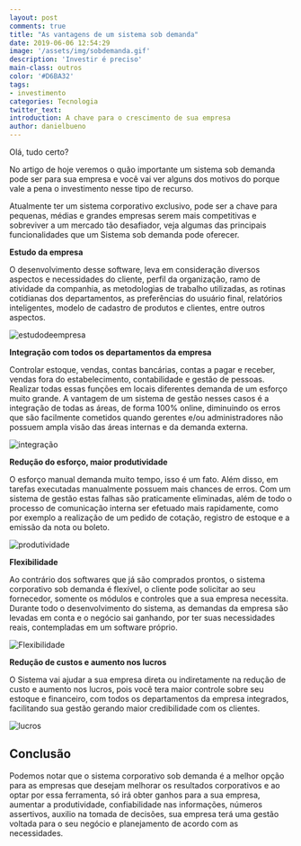 ```yaml
---
layout: post
comments: true
title: "As vantagens de um sistema sob demanda"
date: 2019-06-06 12:54:29
image: '/assets/img/sobdemanda.gif'
description: 'Investir é preciso'
main-class: outros
color: '#D6BA32'
tags:  
- investimento
categories: Tecnologia
twitter_text:
introduction: A chave para o crescimento de sua empresa
author: danielbueno
---
```


Olá, tudo certo?

No artigo de hoje veremos o quão importante um sistema sob demanda pode ser para sua empresa e você vai ver alguns dos motivos do porque vale a pena o investimento nesse tipo de recurso.

Atualmente ter um sistema corporativo exclusivo, pode ser a chave para pequenas, médias e grandes empresas serem mais competitivas e sobreviver a um mercado tão desafiador, veja algumas das principais funcionalidades que um Sistema sob demanda pode oferecer.

**Estudo da empresa**

O desenvolvimento desse software, leva em consideração diversos aspectos e necessidades do cliente, perfil da organização, ramo de atividade da companhia, as metodologias de trabalho utilizadas, as rotinas cotidianas dos departamentos, as preferências do usuário final, relatórios inteligentes, modelo de cadastro de produtos e clientes, entre outros aspectos.

<img src="https://res.cloudinary.com/dkwsuycgn/image/upload/v1564427146/estudoempresa_acgklg.png" title="estudo de caso" alt="estudodeempresa" class="responsive1/">


**Integração com todos os departamentos da empresa**

Controlar estoque, vendas, contas bancárias, contas a pagar e receber, vendas fora do estabelecimento, contabilidade e gestão de pessoas. 
Realizar todas essas funções em locais diferentes demanda de um esforço muito grande.
A vantagem de um sistema de gestão nesses casos é a integração de todas as áreas, de forma 100% online, diminuindo os erros que são facilmente cometidos quando gerentes e/ou administradores não possuem ampla visão das áreas internas e da demanda externa.

<img src="https://res.cloudinary.com/dkwsuycgn/image/upload/c_scale,w_543/v1564427146/integracao_rmkxdm.jpg" title="integracao" alt="integração" class="responsive1"/>

**Redução do esforço, maior produtividade**

O esforço manual demanda muito tempo, isso é um fato. Além disso, em tarefas executadas manualmente possuem mais chances de erros. Com um sistema de gestão estas falhas são praticamente eliminadas, além de todo o processo de comunicação interna ser efetuado mais rapidamente, como por exemplo a realização de um pedido de cotação, registro de estoque e a emissão da nota ou boleto.

<img src="https://res.cloudinary.com/dkwsuycgn/image/upload/c_scale,q_100,w_553/v1564427147/reducaoesforco_wgl5z6.gif" title="produtivo" alt="produtividade" class="responsive1"/>

**Flexibilidade**

Ao contrário dos softwares que já são comprados prontos, o sistema corporativo sob demanda é flexível, o cliente pode solicitar ao seu fornecedor, somente os módulos e controles que a sua empresa necessita.
Durante todo o desenvolvimento do sistema, as demandas da empresa são levadas em conta e o negócio sai ganhando, por ter suas necessidades reais, contempladas em um software próprio.

<img src="https://res.cloudinary.com/dkwsuycgn/image/upload/c_scale,w_559/v1564427146/lucros_x0u2j0.jpg" title="flexibilidade" alt="Flexibilidade" class="responsive1"/>

**Redução de custos e aumento nos lucros**

O Sistema vai ajudar a sua empresa direta ou indiretamente na redução de custo e aumento nos lucros, pois você tera maior controle sobre seu estoque e financeiro, com todos os departamentos da empresa integrados, facilitando sua gestão gerando maior credibilidade com os clientes. 

<img src="https://res.cloudinary.com/dkwsuycgn/image/upload/c_scale,w_552/v1564427146/handshake_gqyj0x.jpg" title="fechando negocio" title="lucre" alt="lucros" class="responsive1"/>

## Conclusão

Podemos notar que o sistema corporativo sob demanda é a melhor opção para as empresas que desejam melhorar os resultados corporativos e ao optar por essa ferramenta, só irá obter ganhos para a sua empresa, aumentar a produtividade, confiabilidade nas informações, números assertivos, auxilio na tomada de decisões, sua empresa terá uma gestão voltada para o seu negócio e planejamento de acordo com as necessidades.

  
